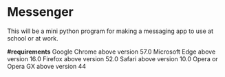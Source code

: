 # Messenger
This will be a mini python program for making a messaging app to use at school or at work.

**#requirements**
Google Chrome above version 57.0
Microsoft Edge above version 16.0
Firefox above version 52.0
Safari above version 10.0
Opera or Opera GX above version 44
